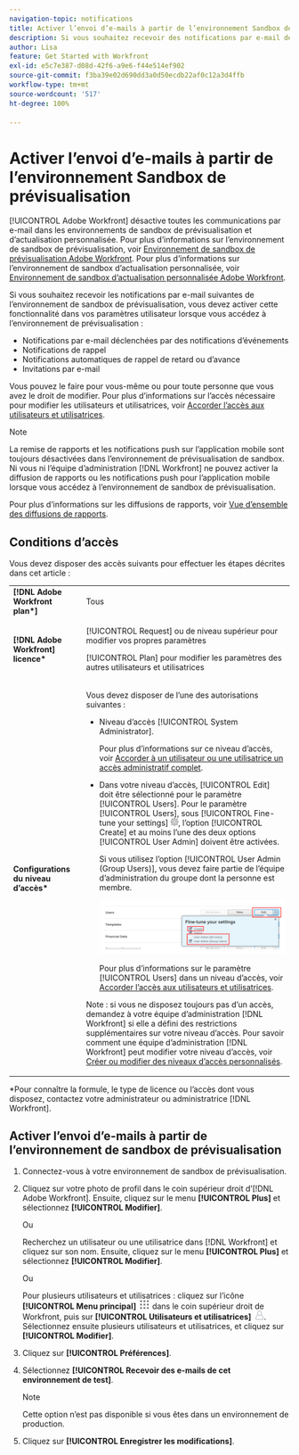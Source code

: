 ```yaml
---
navigation-topic: notifications
title: Activer l’envoi d’e-mails à partir de l’environnement Sandbox de prévisualisation
description: Si vous souhaitez recevoir des notifications par e-mail de l’environnement de sandbox de prévisualisation, vous devez activer cette fonctionnalité dans vos paramètres utilisateur lorsque vous accédez à l’environnement de prévisualisation.
author: Lisa
feature: Get Started with Workfront
exl-id: e5c7e387-d08d-42f6-a9e6-f44e514ef902
source-git-commit: f3ba39e02d690dd3a0d50ecdb22af0c12a3d4ffb
workflow-type: tm+mt
source-wordcount: '517'
ht-degree: 100%

---
```


# Activer l’envoi d’e-mails à partir de l’environnement Sandbox de prévisualisation

[!UICONTROL Adobe Workfront] désactive toutes les communications par e-mail dans les environnements de sandbox de prévisualisation et d’actualisation personnalisée. Pour plus d’informations sur l’environnement de sandbox de prévisualisation, voir [Environnement de sandbox de prévisualisation Adobe Workfront](../../administration-and-setup/set-up-workfront/workfront-testing-environments/wf-preview-sandbox-environment.md). Pour plus d’informations sur l’environnement de sandbox d’actualisation personnalisée, voir [Environnement de sandbox d’actualisation personnalisée Adobe Workfront](../../administration-and-setup/set-up-workfront/workfront-testing-environments/wf-custom-refresh-sandbox-environment.md).

Si vous souhaitez recevoir les notifications par e-mail suivantes de l’environnement de sandbox de prévisualisation, vous devez activer cette fonctionnalité dans vos paramètres utilisateur lorsque vous accédez à l’environnement de prévisualisation :

* Notifications par e-mail déclenchées par des notifications d’événements
* Notifications de rappel
* Notifications automatiques de rappel de retard ou d’avance
* Invitations par e-mail

Vous pouvez le faire pour vous-même ou pour toute personne que vous avez le droit de modifier. Pour plus d’informations sur l’accès nécessaire pour modifier les utilisateurs et utilisatrices, voir [Accorder l’accès aux utilisateurs et utilisatrices](../../administration-and-setup/add-users/configure-and-grant-access/grant-access-other-users.md).

>[!NOTE]
>
>La remise de rapports et les notifications push sur l’application mobile sont toujours désactivées dans l’environnement de prévisualisation de sandbox. Ni vous ni l’équipe d’administration [!DNL Workfront] ne pouvez activer la diffusion de rapports ou les notifications push pour l’application mobile lorsque vous accédez à l’environnement de sandbox de prévisualisation.
>
>Pour plus d’informations sur les diffusions de rapports, voir [Vue d’ensemble des diffusions de rapports](../../reports-and-dashboards/reports/creating-and-managing-reports/set-up-report-deliveries.md).

## Conditions d’accès

Vous devez disposer des accès suivants pour effectuer les étapes décrites dans cet article :

<table style="table-layout:auto"> 
 <col> 
 </col> 
 <col> 
 </col> 
 <tbody> 
  <tr> 
   <td role="rowheader"><strong>[!DNL Adobe Workfront plan*]</strong></td> 
   <td> <p>Tous</p> </td> 
  </tr> 
  <tr> 
   <td role="rowheader"><strong>[!DNL Adobe Workfront] licence*</strong></td> 
   <td> <p>[!UICONTROL Request] ou de niveau supérieur pour modifier vos propres paramètres</p> <p>[!UICONTROL Plan] pour modifier les paramètres des autres utilisateurs et utilisatrices</p> </td> 
  </tr> 
  <tr> 
   <td role="rowheader"><strong>Configurations du niveau d’accès*</strong></td> 
   <td> <p>Vous devez disposer de l’une des autorisations suivantes :</p> 
    <ul> 
     <li> <p>Niveau d’accès [!UICONTROL System Administrator].</p> <p> Pour plus d’informations sur ce niveau d’accès, voir <a href="../../administration-and-setup/add-users/configure-and-grant-access/grant-a-user-full-administrative-access.md" class="MCXref xref">Accorder à un utilisateur ou une utilisatrice un accès administratif complet</a>. </p> </li> 
     <li> <p>Dans votre niveau d’accès, [!UICONTROL Edit] doit être sélectionné pour le paramètre [!UICONTROL Users]. Pour le paramètre [!UICONTROL Users], sous [!UICONTROL Fine-tune your settings] <img src="assets/gear-icon-in-access-levels.png">, l’option [!UICONTROL Create] et au moins l’une des deux options [!UICONTROL User Admin] doivent être activées. </p> <p>Si vous utilisez l’option [!UICONTROL User Admin (Group Users)], vous devez faire partie de l’équipe d’administration du groupe dont la personne est membre.</p> <p> <img src="assets/access-req-users-350x101.png" style="width: 350;height: 101;"> </p> <p>Pour plus d’informations sur le paramètre [!UICONTROL Users] dans un niveau d’accès, voir <a href="../../administration-and-setup/add-users/configure-and-grant-access/grant-access-other-users.md" class="MCXref xref">Accorder l’accès aux utilisateurs et utilisatrices</a>.</p> </li> 
    </ul> <p>Note : si vous ne disposez toujours pas d’un accès, demandez à votre équipe d’administration [!DNL Workfront] si elle a défini des restrictions supplémentaires sur votre niveau d’accès. Pour savoir comment une équipe d’administration [!DNL Workfront] peut modifier votre niveau d’accès, voir <a href="../../administration-and-setup/add-users/configure-and-grant-access/create-modify-access-levels.md" class="MCXref xref">Créer ou modifier des niveaux d’accès personnalisés</a>.</p> </td> 
  </tr> 
 </tbody> 
</table>

&#42;Pour connaître la formule, le type de licence ou l’accès dont vous disposez, contactez votre administrateur ou administratrice [!DNL Workfront].

## Activer l’envoi d’e-mails à partir de l’environnement de sandbox de prévisualisation

1. Connectez-vous à votre environnement de sandbox de prévisualisation.
1. Cliquez sur votre photo de profil dans le coin supérieur droit d’[!DNL Adobe Workfront]. Ensuite, cliquez sur le menu **[!UICONTROL Plus]** et sélectionnez **[!UICONTROL Modifier]**.

   Ou

   Recherchez un utilisateur ou une utilisatrice dans [!DNL Workfront] et cliquez sur son nom. Ensuite, cliquez sur le menu **[!UICONTROL Plus]** et sélectionnez **[!UICONTROL Modifier]**.

   Ou

   Pour plusieurs utilisateurs et utilisatrices : cliquez sur l’icône **[!UICONTROL Menu principal]** ![](assets/main-menu-icon.png) dans le coin supérieur droit de Workfront, puis sur **[!UICONTROL Utilisateurs et utilisatrices]** ![](assets/users-icon-in-main-menu.png).  Sélectionnez ensuite plusieurs utilisateurs et utilisatrices, et cliquez sur **[!UICONTROL Modifier]**.

1. Cliquez sur **[!UICONTROL Préférences]**.
1. Sélectionnez **[!UICONTROL Recevoir des e-mails de cet environnement de test]**.

   >[!NOTE]
   >
   >Cette option n’est pas disponible si vous êtes dans un environnement de production.

1. Cliquez sur **[!UICONTROL Enregistrer les modifications]**.
